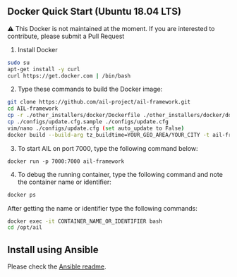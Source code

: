 Docker Quick Start (Ubuntu 18.04 LTS)
------------

:warning:
This Docker is not maintained at the moment.
If you are interested to contribute, please submit a Pull Request


1. Install Docker
```bash
sudo su
apt-get install -y curl
curl https://get.docker.com | /bin/bash
```

2. Type these commands to build the Docker image:
```bash
git clone https://github.com/ail-project/ail-framework.git
cd AIL-framework
cp -r ./other_installers/docker/Dockerfile ./other_installers/docker/docker_start.sh ./other_installers/docker/pystemon ./
cp ./configs/update.cfg.sample ./configs/update.cfg
vim/nano ./configs/update.cfg (set auto_update to False)
docker build --build-arg tz_buildtime=YOUR_GEO_AREA/YOUR_CITY -t ail-framework .
```
3. To start AIL on port 7000, type the following command below:
```
docker run -p 7000:7000 ail-framework
```

4. To debug the running container, type the following command and note the container name or identifier:
```bash
docker ps
```

After getting the name or identifier type the following commands:
```bash
docker exec -it CONTAINER_NAME_OR_IDENTIFIER bash
cd /opt/ail
```

Install using Ansible
---------------------

Please check the [Ansible readme](ansible/README.md).

